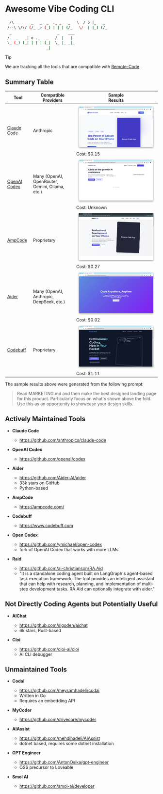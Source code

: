 # Awesome Vibe Coding CLI

```bash   
  /\        _   _  _  ._ _   _   \  / o |_   _  
 /--\ \/\/ (/_ _> (_) | | | (/_   \/  | |_) (/_ 
  _                     _    ___                
 /   _   _| o ._   _   /  |   |                 
 \_ (_) (_| | | | (_|  \_ |_ _|_                
                   _|                           
```

> [!TIP]
> We are tracking all the tools that are compatible with [Remote-Code](https://remote-code.com/).


## Summary Table
| Tool | Compatible<br>Providers | Sample<br>Results |
|---|---|---|
| [Claude Code](https://github.com/anthropics/claude-code) | Anthropic | ![Claude Code](sample-landing-page/claude-code.png) Cost: $0.15 |
| [OpenAI Codex](https://github.com/openai/codex) | Many (OpenAI, OpenRouter, Gemini, Ollama, etc.) | ![OpenAI Codex](sample-landing-page/openai-codex.png) Cost: Unknown |
| [AmpCode](https://ampcode.com/) | Proprietary | ![AmpCode](sample-landing-page/ampcode.png) Cost: $0.27 |
| [Aider](https://github.com/Aider-AI/aider) | Many (OpenAI, Anthropic, DeepSeek, etc.) | ![Aider](sample-landing-page/aider.png) Cost: $0.02 |
| [Codebuff](https://www.codebuff.com) | Proprietary | ![Codebuff](sample-landing-page/codebuff.png) Cost: $1.11 |

The sample results above were generated from the following prompt:
> Read MARKETING.md and then make the best designed landing page for this product. Particularly focus on what's shown above the fold. Use this as an opportunity to showcase your design skills.

## Actively Maintained Tools
* **Claude Code**
    - https://github.com/anthropics/claude-code

* **OpenAI Codex**
    - https://github.com/openai/codex

* **Aider**
    - https://github.com/Aider-AI/aider
    - 33k stars on GitHub
    - Python-based

* **AmpCode**
    - https://ampcode.com/

* **Codebuff**
    - https://www.codebuff.com

* **Open Codex**
    - https://github.com/ymichael/open-codex
    - fork of OpenAI Codex that works with more LLMs

* **Raid**
    - https://github.com/ai-christianson/RA.Aid
    - "It is a standalone coding agent built on LangGraph's agent-based task execution framework. The tool provides an intelligent assistant that can help with research, planning, and implementation of multi-step development tasks. RA.Aid can optionally integrate with aider."


## Not Directly Coding Agents but Potentially Useful

* **AIChat**
    - https://github.com/sigoden/aichat
    - 6k stars, Rust-based

* **Cloi**
    - https://github.com/cloi-ai/cloi
    - AI CLI debugger

## Unmaintained Tools

* **Codai**
    - https://github.com/meysamhadeli/codai
    - Written in Go
    - Requires an embedding API

* **MyCoder**
    - https://github.com/drivecore/mycoder

* **AIAssist** 
    - https://github.com/mehdihadeli/AIAssist
    - dotnet based, requires some dotnet installation

* **GPT Engineer**
    - https://github.com/AntonOsika/gpt-engineer
    - OSS precursor to Loveable

* **Smol AI**
    - https://github.com/smol-ai/developer
